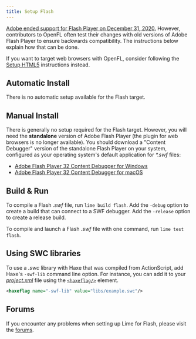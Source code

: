 ```yaml
---
title: Setup Flash
---
```


[Adobe ended support for Flash Player on December 31, 2020.](https://www.adobe.com/products/flashplayer/end-of-life-alternative.html) However, contributors to OpenFL often test their changes with old versions of Adobe Flash Player to ensure backwards compatibility. The instructions below explain how that can be done.

If you want to target web browsers with OpenFL, consider following the [Setup HTML5](../html5/) instructions instead.

## Automatic Install

There is no automatic setup available for the Flash target.

## Manual Install

There is generally no setup required for the Flash target. However, you will need the **standalone** version of Adobe Flash Player (the plugin for web browsers is no longer available). You should download a "Content Debugger" version of the standalone Flash Player on your system, configured as your operating system's default application for _*.swf_ files:

 *  [Adobe Flash Player 32 Content Debugger for Windows](https://fpdownload.macromedia.com/pub/flashplayer/updaters/32/flashplayer_32_sa_debug.exe)
 *  [Adobe Flash Player 32 Content Debugger for macOS](https://fpdownload.macromedia.com/pub/flashplayer/updaters/32/flashplayer_32_sa_debug.dmg)

## Build & Run

To compile a Flash _.swf_ file, run `lime build flash`. Add the `-debug` option to create a build that can connect to a SWF debugger. Add the `-release` option to create a release build.

To compile and launch a Flash _.swf_ file with one command, run `lime test flash`.

## Using SWC libraries

To use a _.swc_ library with Haxe that was compiled from ActionScript, add Haxe's `-swf-lib` command line option. For instance, you can add it to your [_project.xml_](../../project-files/xml-format/) file using the [`<haxeflag/>`](../../project-files/xml-format/#haxeflag) element.

```xml
<haxeflag name="-swf-lib" value="libs/example.swc"/>
```

## Forums

If you encounter any problems when setting up Lime for Flash, please visit the [forums](http://community.openfl.org/c/help).
